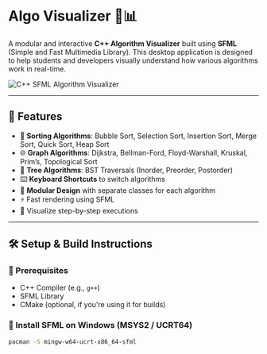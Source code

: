 # Algo Visualizer 🎨📊

A modular and interactive **C++ Algorithm Visualizer** built using **SFML** (Simple and Fast Multimedia Library). This desktop application is designed to help students and developers visually understand how various algorithms work in real-time.

![C++ SFML Algorithm Visualizer](https://raw.githubusercontent.com/aman-jaiswal-45/Algo-Visualizer/main/assets/preview.gif) <!-- Replace with your actual image path if available -->

---

## 🚀 Features

- 🧠 **Sorting Algorithms**: Bubble Sort, Selection Sort, Insertion Sort, Merge Sort, Quick Sort, Heap Sort
- 🌐 **Graph Algorithms**: Dijkstra, Bellman-Ford, Floyd-Warshall, Kruskal, Prim’s, Topological Sort
- 🌲 **Tree Algorithms**: BST Traversals (Inorder, Preorder, Postorder)
- ⌨️ **Keyboard Shortcuts** to switch algorithms
- 🔧 **Modular Design** with separate classes for each algorithm
- ⚡ Fast rendering using SFML
- 🏁 Visualize step-by-step executions

---

## 🛠️ Setup & Build Instructions

### 🔧 Prerequisites

- C++ Compiler (e.g., `g++`)
- SFML Library
- CMake (optional, if you're using it for builds)

### 🧩 Install SFML on Windows (MSYS2 / UCRT64)

```bash
pacman -S mingw-w64-ucrt-x86_64-sfml
